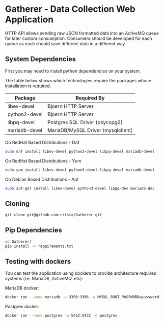 # Gatherer - Data Collection Web Application

HTTP API allows sending raw JSON formatted data into an ActiveMQ queue for later custom consumption. Consumers should be developed for each queue as each should save different data in a different way.

## System Dependencies

First you may need to install python dependencies on your system.

The table below shows which technologies require the packages whose installation is required.

Package | Required By
--------|------------
libev-devel | Bjoern HTTP Server
python2-devel | Bjoern HTTP Server
libpq-devel | Postgres SQL Driver (psycopg2)
mariadb-devel | MariaDB/MySQL Driver (mysqlclient)

On RedHat Based Distributions - Dnf

```bash
sudo dnf install libev-devel python3-devel libpq-devel mariadb-devel
```

On RedHat Based Distributions - Yum

```bash
sudo yum install libev-devel python3-devel libpq-devel mariadb-devel
```

On Debian Based Distributions - Apt

```bash
sudo apt-get install libev-devel python3-devel libpq-dev mariadb-dev
```

## Cloning

```bash
git clone git@github.com:rtista/Gatherer.git
```

## Pip Dependencies

```bash
cd Gatherer/
pip install -r requirements.txt
```

## Testing with dockers

You can test the application using dockers to provide architecture required systems (i.e. MariaDB, ActiveMQ, etc):

MariaDB docker:

```bash
docker run --name mariadb -p 3306:3306 -e MYSQL_ROOT_PASSWORD=password -d mariadb
```

Postgres docker:

```bash
docker run --name postgres -p 5432:5432 -d postgres
```
